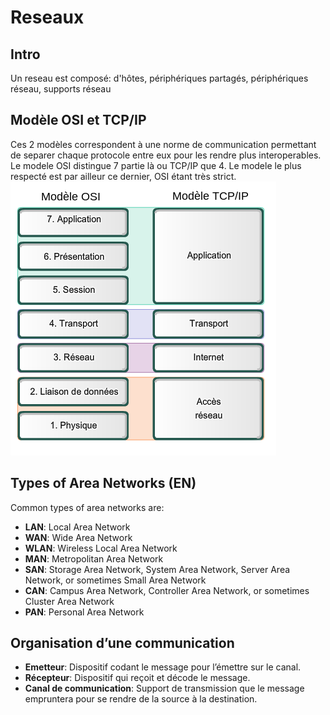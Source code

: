 # Reseaux

## Intro

Un reseau est composé: d'hôtes, périphériques partagés, périphériques réseau, supports réseau

## Modèle OSI et TCP/IP
Ces 2 modèles correspondent à une norme de communication permettant de separer chaque protocole entre 
eux pour les rendre plus interoperables. Le modele OSI distingue 7 partie là ou TCP/IP que 4.
Le modele le plus respecté est par ailleur ce dernier, OSI étant très strict.
![Shema modele OSI](./media/images/modele_ISO_TCPIP.png "Modèle OSI TCP/IP")
## Types of Area Networks (EN)

Common types of area networks are:

- **LAN**: Local Area Network
- **WAN**: Wide Area Network
- **WLAN**: Wireless Local Area Network
- **MAN**: Metropolitan Area Network
- **SAN**: Storage Area Network, System Area Network, Server Area Network, or sometimes Small Area Network
- **CAN**: Campus Area Network, Controller Area Network, or sometimes Cluster Area Network
- **PAN**: Personal Area Network


## Organisation d’une communication

- **Emetteur**: Dispositif codant le message pour l’émettre sur le canal.
- **Récepteur**: Dispositif qui reçoit et décode le message.
- **Canal de communication**: Support de transmission que le message empruntera pour se rendre de la source à la destination.
